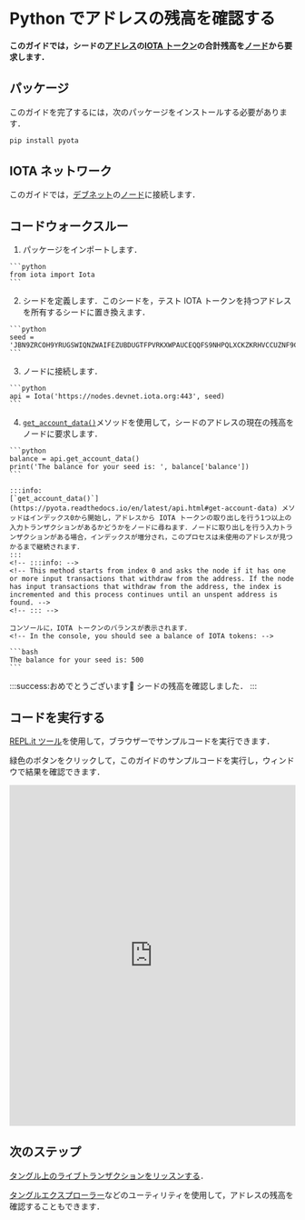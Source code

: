 # Python でアドレスの残高を確認する
<!-- # Check the balance of an address in Python -->

**このガイドでは，シードの[アドレス](root://getting-started/0.1/clients/addresses.md)の[IOTA トークン](root://getting-started/0.1/clients/token.md)の合計残高を[ノード](root://getting-started/0.1/network/nodes.md)から要求します．**
<!-- **In this guide, you request the total balance of [IOTA tokens](root://getting-started/0.1/clients/token.md) on a seed's [addresses](root://getting-started/0.1/clients/addresses.md) from a [node](root://getting-started/0.1/network/nodes.md).** -->

## パッケージ
<!-- ## Packages -->

このガイドを完了するには，次のパッケージをインストールする必要があります．
<!-- To complete this guide, you need to install the following package: -->

```bash
pip install pyota
```

## IOTA ネットワーク
<!-- ## IOTA network -->

このガイドでは，[デブネット](root://getting-started/0.1/network/iota-networks.md#devnet)の[ノード](root://getting-started/0.1/network/nodes.md)に接続します．
<!-- In this guide, we connect to a node on the [Devnet](root://getting-started/0.1/network/iota-networks.md#devnet). -->

## コードウォークスルー
<!-- ## Code walkthrough -->

1. パッケージをインポートします．
  <!-- 1. Import the packages -->

    ```python
    from iota import Iota
    ```

2. シードを定義します．このシードを，テスト IOTA トークンを持つアドレスを所有するシードに置き換えます．
  <!-- 2. Define your seed. Replace this seed with one that owns an address with test IOTA tokens -->

    ```python
    seed = 'JBN9ZRCOH9YRUGSWIQNZWAIFEZUBDUGTFPVRKXWPAUCEQQFS9NHPQLXCKZKRHVCCUZNF9CZZWKXRZVCWQ'
    ```

3. ノードに接続します．
  <!-- 3. Connect to a node -->

    ```python
    api = Iota('https://nodes.devnet.iota.org:443', seed)
    ```

4. [`get_account_data()`](https://pyota.readthedocs.io/en/latest/api.html#get-account-data)メソッドを使用して，シードのアドレスの現在の残高をノードに要求します．
  <!-- 4. Use the [`get_account_data()`](https://pyota.readthedocs.io/en/latest/api.html#get-account-data) method to ask the node for the current balance of the seed's addresses -->

    ```python
    balance = api.get_account_data()
    print('The balance for your seed is: ', balance['balance'])
    ```

    :::info:
    [`get_account_data()`](https://pyota.readthedocs.io/en/latest/api.html#get-account-data) メソッドはインデックス0から開始し，アドレスから IOTA トークンの取り出しを行う1つ以上の入力トランザクションがあるかどうかをノードに尋ねます．ノードに取り出しを行う入力トランザクションがある場合，インデックスが増分され，このプロセスは未使用のアドレスが見つかるまで継続されます．
    :::
    <!-- :::info: -->
    <!-- This method starts from index 0 and asks the node if it has one or more input transactions that withdraw from the address. If the node has input transactions that withdraw from the address, the index is incremented and this process continues until an unspent address is found. -->
    <!-- ::: -->

    コンソールに，IOTA トークンのバランスが表示されます．
    <!-- In the console, you should see a balance of IOTA tokens: -->

    ```bash
    The balance for your seed is: 500
    ```

:::success:おめでとうございます:tada:
シードの残高を確認しました．
:::
<!-- :::success:Congratulations :tada: -->
<!-- You've just checked the seed's balance. -->
<!-- ::: -->

## コードを実行する
<!-- ## Run the code -->

[REPL.it ツール](https://repl.it)を使用して，ブラウザーでサンプルコードを実行できます．
<!-- We use the [REPL.it tool](https://repl.it) to allow you to run sample code in the browser. -->

緑色のボタンをクリックして，このガイドのサンプルコードを実行し，ウィンドウで結果を確認できます．
<!-- Click the green button to run the sample code in this guide and see the results in the window. -->

<iframe height="600px" width="100%" src="https://repl.it/@jake91/Check-the-balance-of-an-address-Python?lite=true" scrolling="no" frameborder="no" allowtransparency="true" allowfullscreen="true" sandbox="allow-forms allow-pointer-lock allow-popups allow-same-origin allow-scripts allow-modals"></iframe>

## 次のステップ
<!-- ## Next steps -->

[タングル上のライブトランザクションをリッスンする](../python/listen-for-transactions.md)．
<!-- [Listen for live transactions on the Tangle](../python/listen-for-transactions.md). -->

[タングルエクスプローラー](https://utils.iota.org)などのユーティリティを使用して，アドレスの残高を確認することもできます．
<!-- You can also check the balance of an address, using a utility such as the [Tangle explorer](https://utils.iota.org). -->
